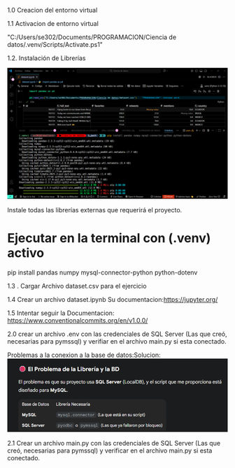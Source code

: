 

1.0 Creacion del entorno virtual 

1.1 Activacion de entorno virtual

"C:/Users/se302/Documents/PROGRAMACION/Ciencia de datos/.venv/Scripts/Activate.ps1" 

1.2. Instalación de Librerías

![Vista del proyecto](doc/img/instalando.png)

Instale todas las librerías externas que requerirá el proyecto. 

# Ejecutar en la terminal con (.venv) activo
pip install pandas numpy mysql-connector-python python-dotenv


1.3 . Cargar Archivo dataset.csv para el ejercicio


1.4 Crear un archivo dataset.ipynb 
Su documentacion:https://jupyter.org/

1.5 Intentar seguir la Documentacion:
https://www.conventionalcommits.org/en/v1.0.0/

2.0 crear un archivo .env con las credenciales de SQL Server (Las que creó, necesarias para pymssql) y verifiar en el archivo main.py si esta conectado.

Problemas a la conexion a la base de datos:Solucion:
![Vista del proyecto](doc/img/Problemas.png)


2.1 Crear un archivo main.py con las credenciales de SQL Server (Las que creó, necesarias para pymssql) y verificar en el archivo main.py si esta conectado.